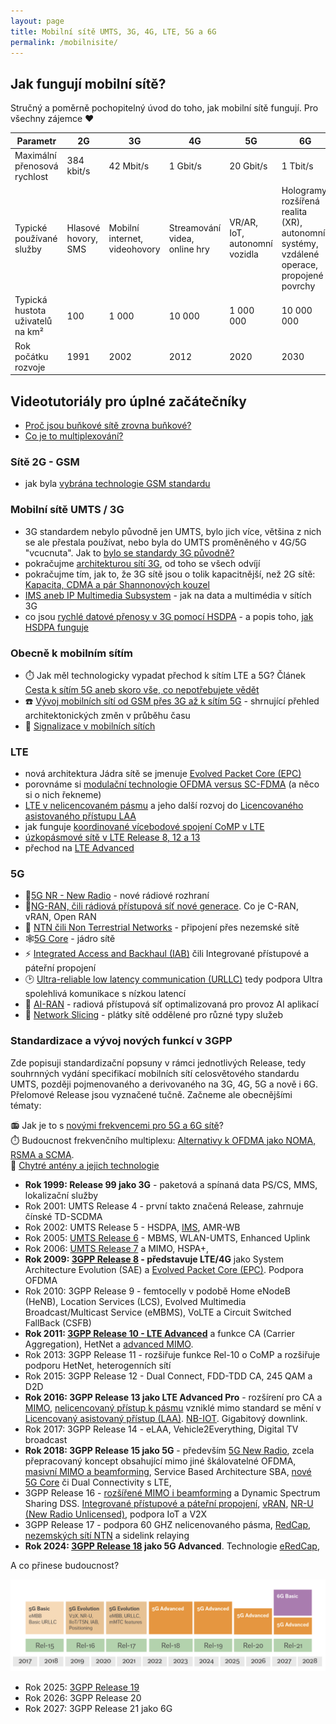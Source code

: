 ```yaml
---
layout: page
title: Mobilní sítě UMTS, 3G, 4G, LTE, 5G a 6G
permalink: /mobilnisite/
---
```


## Jak fungují mobilní sítě? 

Stručný a poměrně pochopitelný úvod do toho, jak mobilní sítě fungují. Pro všechny zájemce ♥️

| Parametr | 2G | 3G | 4G | 5G | 6G |
|----------|----|----|----|----|----|
| Maximální přenosová rychlost | 384 kbit/s | 42 Mbit/s | 1 Gbit/s | 20 Gbit/s | 1 Tbit/s |
| Typické používané služby | Hlasové hovory, SMS | Mobilní internet, videohovory | Streamování videa, online hry | VR/AR, IoT, autonomní vozidla | Hologramy, rozšířená realita (XR), autonomní systémy, vzdálené operace, propojené povrchy |
| Typická hustota uživatelů na km² | 100 | 1 000 | 10 000 | 1 000 000 | 10 000 000 |
| Rok počátku rozvoje | 1991 | 2002 | 2012 | 2020 | 2030 |

## Videotutoriály pro úplné začátečníky
- [Proč jsou buňkové sítě zrovna buňkové?](https://www.youtube.com/watch?v=pz5OVB5PXA0)
- [Co je to multiplexování?](https://www.youtube.com/watch?v=FESczYohAfE)

### Sítě 2G - GSM
- jak byla [vybrána technologie GSM standardu](/item/o-vlivu-liberality-akademickeho-vzdelavani-na-ekonomicky-vynos-z-novych-odvetvi-na-prikladu-vzniku-standardu-gsm/)

### Mobilní sítě UMTS / 3G
- 3G standardem nebylo původně jen UMTS, bylo jich více, většina z nich se ale přestala používat, nebo byla do UMTS proměněného v 4G/5G "vcucnuta". Jak to [bylo se standardy 3G původně?](/item/3g-standardy-neni-jen-umts/)
- pokračujme [architekturou sítí 3G](/item/blaznuv-turbouvod-do-umts-jak-vypada-sit/), od toho se všech odvíjí
- pokračujme tím, jak to, že 3G sítě jsou o tolik kapacitnější, než 2G sítě: [Kapacita, CDMA a pár Shannonových kouzel](/item/turbouvod-do-umts-kapacita-cdma-a-par-shannonovych-kouzel)
- [IMS aneb IP Multimedia Subsystem](/item/turbouvod-do-umts-ims-aneb-ip-multimedia-subsystem/) - jak na data a multimédia v sítích 3G
- co jsou [rychlé datové přenosy v 3G pomocí HSDPA](/item/podpora-hsdpa-v-umts-release-5) - a popis toho, [jak HSDPA funguje](/item/high-speed-downlink-packet-access-hsdpa)

### Obecně k mobilním sítím
- ⏱️ Jak měl technologicky vypadat přechod k sítím LTE a 5G? Článek [Cesta k sítím 5G aneb skoro vše, co nepotřebujete vědět](/item/cesta-k-sitim-5g-aneb-skoro-vse-co-nepotrebujete-vedet/)
- ☎️ [Vývoj mobilních sítí od GSM přes 3G až k sítím 5G](/mobilnisite/mobilni-site-od-GSM-k-5G/) - shrnující přehled architektonických změn v průběhu času
- 🛜 [Signalizace v mobilních sítích](/mobilnisite/signalizace-v-mobilnich-sitich/)

### LTE
- nová architektura Jádra sítě se jmenuje [Evolved Packet Core (EPC)](/mobilnisite/epc-evolved-packet-core-lte/)
- porovnáme si [modulační technologie OFDMA versus SC-FDMA](/item/modulacni-technologie-pro-uplink-siti-4g-lte-a-wimax) (a něco si o nich řekneme)
- [LTE v nelicencovaném pásmu](/item/lte-unlicenced-o-co-jde-v-pripade-lte-v-nelicencovanem-pasmu) a jeho další rozvoj do [Licencovaného asistovaného přístupu LAA](/item/laa_release_13/)
- jak funguje [koordinované vícebodové spojení CoMP v LTE](/item/koordinovane-vicebodove-spojeni-v-lte/)
- [úzkopásmové sítě v LTE Release 8, 12 a 13](/item/varianty-lte-lpwa-jako-konkurent-sigfoxu-v-iot-v-podobe-nizkoodberovych-bezdratovych-siti/)
- přechod na [LTE Advanced](/mobilnisite/3gpp-release-10)


### 5G
- 🛜[5G NR - New Radio](/item/5G_NR_New_Radio/) - nové rádiové rozhraní
- 🗼[NG-RAN, čili rádiová přístupová síť nové generace](/item/c-ran_vran_open_ran/). Co je C-RAN, vRAN,  Open RAN
- 📡 [NTN čili Non Terrestrial Networks](/mobilnisite/non-terrestrial-networks-ntn-5G-nezemske-site/) - připojení přes nezemské sítě
- 🕸️[5G Core](/item/5G_Core/) - jádro sítě
- ⚡️ [Integrated Access and Backhaul (IAB)](/item/integrated_access_and_backhaul_iab_5G/) čili Integrované přístupové a páteřní propojení
- 🕑 [Ultra-reliable low latency communication (URLLC)](/mobilnisite/urllc/) tedy podpora Ultra spolehlivá komunikace s nízkou latencí
- 🤖 [AI-RAN](/mobilnisite/AI-RAN/) - radiová přístupová síť optimalizovaná pro provoz AI aplikací
- 📶 [Network Slicing](/mobilnisite/network-slicing-5g/) - plátky sítě oddělené pro různé typy služeb

### Standardizace a vývoj nových funkcí v 3GPP

Zde popisuji standardizační popsuny v rámci jednotlivých Release, tedy souhrnných vydání specifikací mobilních sítí celosvětového standardu UMTS, později pojmenovaného a derivovaného na 3G, 4G, 5G a nově i 6G. Přelomové Release jsou vyznačené tučně. Začneme ale obecnějšími tématy:

📻 Jak je to s [novými frekvencemi pro 5G a 6G sítě](/item/nova-frekvenci-pasma-5g-6g/)? \
⏱️ Budoucnost frekvenčního multiplexu: [Alternativy k OFDMA jako NOMA, RSMA a SCMA](/mobilnisite/pokrocile-multiplexovani/). \
📡 [Chytré antény a jejich technologie](/item/chytre-anteny-5G-6G/)

- **Rok 1999: Release 99 jako 3G** - paketová a spínaná data PS/CS, MMS, lokalizační služby
- Rok 2001: UMTS Release 4 - první takto značená Release, zahrnuje čínské TD-SCDMA
- Rok 2002: UMTS Release 5 - HSDPA, [IMS](/item/turbouvod-do-umts-ims-aneb-ip-multimedia-subsystem/), AMR-WB
- Rok 2005: [UMTS Release 6](/item/umts-release-6) - MBMS, WLAN-UMTS, Enhanced Uplink
- Rok 2006: [UMTS Release 7](/item/vysokorychlostni-data-hspa-aneb-3gpp-release-7/) a MIMO, HSPA+, 
- **Rok 2009: [3GPP Release 8](/item/3gpp-release-8-system-architecture-evolution-sae-a-evolved-packet-core-epc-v-ramci-lte-siti) - představuje LTE/4G** jako System Architecture Evolution (SAE) a&nbsp;[Evolved Packet Core (EPC)](/mobilnisite/epc-evolved-packet-core-lte/). Podpora OFDMA
- Rok 2010: 3GPP Release 9 - femtocelly v podobě Home eNodeB (HeNB), Location Services (LCS), Evolved Multimedia Broadcast/Multicast Service (eMBMS), VoLTE a Circuit Switched FallBack (CSFB)
- **Rok 2011: [3GPP Release 10 - LTE Advanced](/mobilnisite/3gpp-release-10)** a funkce CA (Carrier Aggregation), HetNet a [advanced MIMO](/mobilnisite/mimo).
- Rok 2013: 3GPP Release 11 - rozšiřuje funkce Rel-10 o CoMP a rozšiřuje podporu HetNet, heterogenních sítí
- Rok 2015: 3GPP Release 12 - Dual Connect, FDD-TDD CA, 245 QAM a D2D
- **Rok 2016: 3GPP Release 13 jako LTE Advanced Pro** - rozšírení pro CA a [MIMO](/mobilnisite/mimo), [nelicencovaný přístup k pásmu](/item/lte-unlicenced-o-co-jde-v-pripade-lte-v-nelicencovanem-pasmu/) vzniklé mimo standard se mění v [Licencovaný asistovaný přístup (LAA)](/item/laa_release_13/). [NB-IOT](/item/varianty-lte-lpwa-jako-konkurent-sigfoxu-v-iot-v-podobe-nizkoodberovych-bezdratovych-siti/). Gigabitový downlink.
- Rok 2017: 3GPP Release 14 - eLAA, Vehicle2Everything, Digital TV broadcast 
- **Rok 2018: 3GPP Release 15 jako 5G** - především [5G New Radio](/item/5G_NR_New_Radio/), zcela přepracovaný koncept obsahující mimo jiné škálovatelné OFDMA, [masivní MIMO a beamforming](/mobilnisite/mimo), Service Based Architecture SBA, [nové 5G Core](/item/5G_Core/) či Dual Connectivity s LTE, 
- 3GPP Release 16 - [rozšířené MIMO i beamforming](/mobilnisite/mimo) a Dynamic Spectrum Sharing DSS. [Integrované přístupové a páteřní propojení](/item/integrated_access_and_backhaul_iab_5G/), [vRAN](/item/c-ran_vran_open_ran/), [NR-U (New Radio Unlicensed)](/mobilnisite/laa-5gnr-u), podpora IoT a V2X
- 3GPP Release 17 - podpora 60 GHZ nelicenovaného pásma, [RedCap](/mobilnisite/redcap), [nezemských sítí NTN](/mobilnisite/non-terrestrial-networks-ntn-5G-nezemske-site/) a sidelink relaying
- **Rok 2024: [3GPP Release 18](/item/5G_advanced_3GPP_Release-18/) jako 5G Advanced**. Technologie [eRedCap](/mobilnisite/redcap),

A co přinese budoucnost? 

![Jak bude pokračovat standardizace 5G v 3GPP](/assets/3GPP-5G-evolution.png)

- Rok 2025: [3GPP Release 19](/mobilnisite/3gpp-release-19/)
- Rok 2026: 3GPP Release 20
- Rok 2027: 3GPP Release 21 jako 6G